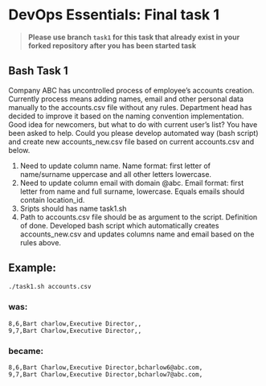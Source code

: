 # DevOps Essentials: Final task 1

> **Please use branch `task1` for this task that already exist in your forked repository after you has been started task**

## Bash Task 1

Company ABC has uncontrolled process of employee’s accounts creation. Currently process means
adding names, email and other personal data manually to the accounts.csv file without any rules.
Department head has decided to improve it based on the naming convention implementation. Good
idea for newcomers, but what to do with current user’s list? You have been asked to help. Could you please
develop automated way (bash script) and create new accounts_new.csv file based on current
accounts.csv and below.
1) Need to update column name.
Name format: first letter of name/surname uppercase and all other letters lowercase.
2) Need to update column email with domain @abc.
Email format: first letter from name and full surname, lowercase.
Equals emails should contain location_id.
3) Sripts should has name task1.sh
4) Path to accounts.csv file should be as argument to the script.
Definition of done.
Developed bash script which automatically creates accounts_new.csv and updates columns name and
email based on the rules above.

## Example:
```bash
./task1.sh accounts.csv
```
### was:
```csv
8,6,Bart charlow,Executive Director,,
9,7,Bart Charlow,Executive Director,,
```
### became:
```csv
8,6,Bart Charlow,Executive Director,bcharlow6@abc.com,
9,7,Bart Charlow,Executive Director,bcharlow7@abc.com,
```